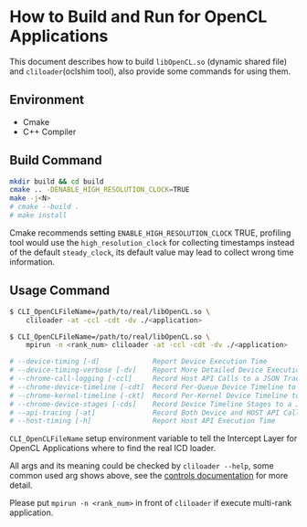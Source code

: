 # How to Build and Run for OpenCL Applications

This document describes how to build `libOpenCL.so` (dynamic shared file) and `cliloader`(oclshim tool), also provide some commands for using them.

## Environment

- Cmake
- C++ Compiler

## Build Command

```sh
mkdir build && cd build
cmake .. -DENABLE_HIGH_RESOLUTION_CLOCK=TRUE
make -j<N>
# cmake --build .
# make install
```
Cmake recommends setting `ENABLE_HIGH_RESOLUTION_CLOCK` TRUE, profiling tool would use the `high_resolution_clock` for collecting timestamps instead of the default `steady_clock`, its default value may lead to collect wrong time information.

## Usage Command

```sh
$ CLI_OpenCLFileName=/path/to/real/libOpenCL.so \
    cliloader -at -ccl -cdt -dv ./<application>

$ CLI_OpenCLFileName=/path/to/real/libOpenCL.so \
    mpirun -n <rank_num> cliloader -at -ccl -cdt -dv ./<application>

# --device-timing [-d]             Report Device Execution Time
# --device-timing-verbose [-dv]    Report More Detailed Device Execution Time
# --chrome-call-logging [-ccl]     Record Host API Calls to a JSON Trace File
# --chrome-device-timeline [-cdt]  Record Per-Queue Device Timeline to a JSON Trace File
# --chrome-kernel-timeline [-ckt]  Record Per-Kernel Device Timeline to a JSON Trace File
# --chrome-device-stages [-cds]    Record Device Timeline Stages to a JSON Trace File
# --api-tracing [-at]              Record Both Device and HOST API Calls to a CSV Trace File
# --host-timing [-h]               Report Host API Execution Time
```

`CLI_OpenCLFileName` setup environment variable to tell the Intercept Layer for OpenCL Applications where to find the real ICD loader.

All args and its meaning could be checked by `cliloader --help`, some common used arg shows above, see the [controls documentation](controls.md) for more detail.

Please put `mpirun -n <rank_num>` in front of `cliloader` if execute multi-rank application.
